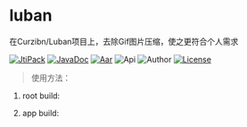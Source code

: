 # luban
在Curzibn/Luban项目上，去除Gif图片压缩，使之更符合个人需求

[![JtiPack](https://jitpack.io/v/win.zwping/Luban.svg)](https://jitpack.io/#win.zwping/Luban)
[![JavaDoc](https://img.shields.io/badge/JavaDoc-Reference-orange.svg)](https://jitpack.io/com/github/zwping/Luban/v1.0/javadoc/)
[![Aar](https://img.shields.io/badge/aar-23.98kb-brightgreen.svg)](https://github.com/zwping/Luban/blob/master/Luban-lib-v1.0.aar?raw=true)
![Api](https://img.shields.io/badge/API-16%2B-brightgreen.svg)
![Author](https://img.shields.io/badge/%E4%BD%9C%E8%80%85-%E8%A9%B9%E6%96%87%E5%B9%B3-blue.svg)
[![License](https:git//camo.githubusercontent.com/fc8e0c80ec74887c0cbc124b5e8cec1009e6f596/68747470733a2f2f696d672e736869656c64732e696f2f62616467652f6c6963656e73652d417061636865253230322e302d626c75652e7376673f7374796c653d666c6174)](http://www.apache.org/licenses/LICENSE-2.0.html)

> 使用方法：

1. root build: 

2. app build: 
